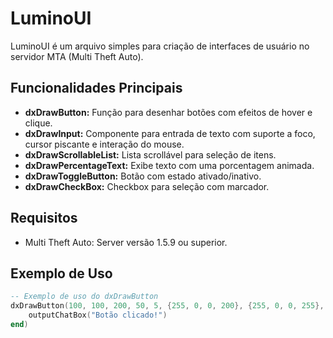 # LuminoUI

LuminoUI é um arquivo simples para criação de interfaces de usuário no servidor MTA (Multi Theft Auto).

## Funcionalidades Principais

- **dxDrawButton:** Função para desenhar botões com efeitos de hover e clique.
- **dxDrawInput:** Componente para entrada de texto com suporte a foco, cursor piscante e interação do mouse.
- **dxDrawScrollableList:** Lista scrollável para seleção de itens.
- **dxDrawPercentageText:** Exibe texto com uma porcentagem animada.
- **dxDrawToggleButton:** Botão com estado ativado/inativo.
- **dxDrawCheckBox:** Checkbox para seleção com marcador.

## Requisitos

- Multi Theft Auto: Server versão 1.5.9 ou superior.

## Exemplo de Uso

```lua
-- Exemplo de uso do dxDrawButton
dxDrawButton(100, 100, 200, 50, 5, {255, 0, 0, 200}, {255, 0, 0, 255}, "Clique Aqui", 1, "default-bold", function()
    outputChatBox("Botão clicado!")
end)
